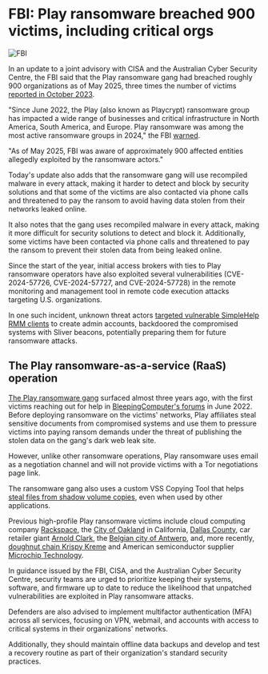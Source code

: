 # FBI: Play ransomware breached 900 victims, including critical orgs

![FBI](https://www.bleepstatic.com/content/hl-images/2022/12/16/FBI__headpic.jpg)

In an update to a joint advisory with CISA and the Australian Cyber Security Centre, the FBI said that the Play ransomware gang had breached roughly 900 organizations as of May 2025, three times the number of victims [reported in October 2023](https://www.bleepingcomputer.com/news/security/fbi-play-ransomware-breached-300-victims-including-critical-orgs/).

"Since June 2022, the Play (also known as Playcrypt) ransomware group has impacted a wide range of businesses and critical infrastructure in North America, South America, and Europe. Play ransomware was among the most active ransomware groups in 2024," the FBI [warned](https://www.cisa.gov/news-events/cybersecurity-advisories/aa23-352a).

"As of May 2025, FBI was aware of approximately 900 affected entities allegedly exploited by the ransomware actors."

Today's update also adds that the ransomware gang will use recompiled malware in every attack, making it harder to detect and block by security solutions and that some of the victims are also contacted via phone calls and threatened to pay the ransom to avoid having data stolen from their networks leaked online.

It also notes that the gang uses recompiled malware in every attack, making it more difficult for security solutions to detect and block it. Additionally, some victims have been contacted via phone calls and threatened to pay the ransom to prevent their stolen data from being leaked online.

Since the start of the year, initial access brokers with ties to Play ransomware operators have also exploited several vulnerabilities (CVE-2024-57726, CVE-2024-57727, and CVE-2024-57728) in the remote monitoring and management tool in remote code execution attacks targeting U.S. organizations.

In one such incident, unknown threat actors [targeted vulnerable SimpleHelp RMM clients](https://www.bleepingcomputer.com/news/security/hackers-exploit-simplehelp-rmm-flaws-to-deploy-sliver-malware/) to create admin accounts, backdoored the compromised systems with Sliver beacons, potentially preparing them for future ransomware attacks.

## The Play ransomware-as-a-service (RaaS) operation

[The Play ransomware gang](https://www.bleepingcomputer.com/tag/play/) surfaced almost three years ago, with the first victims reaching out for help in [BleepingComputer's forums](https://www.bleepingcomputer.com/forums/t/773651/play-ransomware-play-support-topic/) in June 2022\. Before deploying ransomware on the victims' networks, Play affiliates steal sensitive documents from compromised systems and use them to pressure victims into paying ransom demands under the threat of publishing the stolen data on the gang's dark web leak site.

However, unlike other ransomware operations, Play ransomware uses email as a negotiation channel and will not provide victims with a Tor negotiations page link.

The ransomware gang also uses a custom VSS Copying Tool that helps [steal files from shadow volume copies](https://www.bleepingcomputer.com/news/security/play-ransomware-gang-uses-custom-shadow-volume-copy-data-theft-tool/), even when used by other applications.

Previous high-profile Play ransomware victims include cloud computing company [Rackspace](https://www.bleepingcomputer.com/news/security/rackspace-confirms-play-ransomware-was-behind-recent-cyberattack/), the [City of Oakland](https://www.bleepingcomputer.com/news/security/play-ransomware-claims-disruptive-attack-on-city-of-oakland/) in California, [Dallas County](https://www.bleepingcomputer.com/news/security/dallas-county-data-of-200-000-exposed-in-2023-ransomware-attack/), car retailer giant [Arnold Clark](https://www.bleepingcomputer.com/news/security/arnold-clark-customer-data-stolen-in-attack-claimed-by-play-ransomware/), the [Belgian city of Antwerp](https://www.bleepingcomputer.com/news/security/play-ransomware-claims-attack-on-belgium-city-of-antwerp/), and, more recently, [doughnut chain Krispy Kreme](https://www.bleepingcomputer.com/news/security/krispy-kreme-breach-data-theft-claimed-by-play-ransomware-gang/) and American semiconductor supplier [Microchip Technology](https://www.bleepingcomputer.com/news/security/microchip-technology-confirms-data-was-stolen-in-cyberattack/).

In guidance issued by the FBI, CISA, and the Australian Cyber Security Centre, security teams are urged to prioritize keeping their systems, software, and firmware up to date to reduce the likelihood that unpatched vulnerabilities are exploited in Play ransomware attacks.

Defenders are also advised to implement multifactor authentication (MFA) across all services, focusing on VPN, webmail, and accounts with access to critical systems in their organizations' networks.

Additionally, they should maintain offline data backups and develop and test a recovery routine as part of their organization's standard security practices.